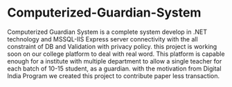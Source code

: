 # Computerized-Guardian-System
Computerized Guardian System is a complete system develop in .NET technology and MSSQL-IIS Express server connectivity with the all constraint of DB and Validation with privacy policy. this project is working soon on our college platform to deal with real word. This platform is capable enough for a institute with multiple department to allow a single teacher for each batch of 10-15 student, as a guardian. with the motivation from Digital India Program we created this project to contribute paper less transaction. 

